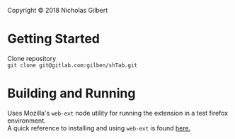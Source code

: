 Copyright © 2018 Nicholas Gilbert

# Getting Started

Clone repository   
`git clone git@gitlab.com:gilben/shTab.git`

# Building and Running

Uses Mozilla's `web-ext` node utility for running the extension in a test firefox environment.    
A quick reference to installing and using `web-ext` is found [here.](https://developer.mozilla.org/en-US/docs/Mozilla/Add-ons/WebExtensions/Getting_started_with_web-ext)